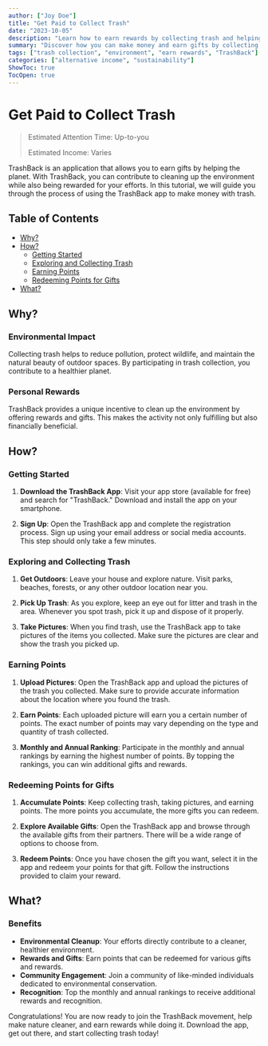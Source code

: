 ```yaml
---
author: ["Joy Doe"]
title: "Get Paid to Collect Trash"
date: "2023-10-05"
description: "Learn how to earn rewards by collecting trash and helping the environment with the TrashBack app."
summary: "Discover how you can make money and earn gifts by collecting trash and contributing to a cleaner environment using the TrashBack app."
tags: ["trash collection", "environment", "earn rewards", "TrashBack"]
categories: ["alternative income", "sustainability"]
ShowToc: true
TocOpen: true
---
```


# Get Paid to Collect Trash

> Estimated Attention Time: Up-to-you
>
> Estimated Income: Varies

TrashBack is an application that allows you to earn gifts by helping the planet. With TrashBack, you can contribute to cleaning up the environment while also being rewarded for your efforts. In this tutorial, we will guide you through the process of using the TrashBack app to make money with trash.

## Table of Contents
- [Why?](#why)
- [How?](#how)
  - [Getting Started](#getting-started)
  - [Exploring and Collecting Trash](#exploring-and-collecting-trash)
  - [Earning Points](#earning-points)
  - [Redeeming Points for Gifts](#redeeming-points-for-gifts)
- [What?](#what)

## Why?

### Environmental Impact
Collecting trash helps to reduce pollution, protect wildlife, and maintain the natural beauty of outdoor spaces. By participating in trash collection, you contribute to a healthier planet.

### Personal Rewards
TrashBack provides a unique incentive to clean up the environment by offering rewards and gifts. This makes the activity not only fulfilling but also financially beneficial.

## How?

### Getting Started

1. **Download the TrashBack App**: Visit your app store (available for free) and search for "TrashBack." Download and install the app on your smartphone.

2. **Sign Up**: Open the TrashBack app and complete the registration process. Sign up using your email address or social media accounts. This step should only take a few minutes.

### Exploring and Collecting Trash

1. **Get Outdoors**: Leave your house and explore nature. Visit parks, beaches, forests, or any other outdoor location near you.

2. **Pick Up Trash**: As you explore, keep an eye out for litter and trash in the area. Whenever you spot trash, pick it up and dispose of it properly.

3. **Take Pictures**: When you find trash, use the TrashBack app to take pictures of the items you collected. Make sure the pictures are clear and show the trash you picked up.

### Earning Points

1. **Upload Pictures**: Open the TrashBack app and upload the pictures of the trash you collected. Make sure to provide accurate information about the location where you found the trash.

2. **Earn Points**: Each uploaded picture will earn you a certain number of points. The exact number of points may vary depending on the type and quantity of trash collected.

3. **Monthly and Annual Ranking**: Participate in the monthly and annual rankings by earning the highest number of points. By topping the rankings, you can win additional gifts and rewards.

### Redeeming Points for Gifts

1. **Accumulate Points**: Keep collecting trash, taking pictures, and earning points. The more points you accumulate, the more gifts you can redeem.

2. **Explore Available Gifts**: Open the TrashBack app and browse through the available gifts from their partners. There will be a wide range of options to choose from.

3. **Redeem Points**: Once you have chosen the gift you want, select it in the app and redeem your points for that gift. Follow the instructions provided to claim your reward.

## What?

### Benefits

- **Environmental Cleanup**: Your efforts directly contribute to a cleaner, healthier environment.
- **Rewards and Gifts**: Earn points that can be redeemed for various gifts and rewards.
- **Community Engagement**: Join a community of like-minded individuals dedicated to environmental conservation.
- **Recognition**: Top the monthly and annual rankings to receive additional rewards and recognition.

Congratulations! You are now ready to join the TrashBack movement, help make nature cleaner, and earn rewards while doing it. Download the app, get out there, and start collecting trash today!